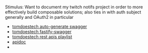 Stimulus: Want to document my twitch notifs project in order to more effectively build composable solutions; also ties in with auth subject generally and OAuth2 in particular

- [tomdoestech auto-generate swagger](https://www.youtube.com/watch?v=5aryMKiBEKY)
- [tomdoestech fastify-swagger](https://www.youtube.com/shorts/EV4Kv6O6FEA)
- [tomdoestech rest apis playlist](https://www.youtube.com/watch?v=BWUi6BS9T5Y&list=PL0iFifR5umclpRsRgWQtOtcgUffblcZgx)
- [apidoc](https://github.com/apidoc/apidoc)
- 